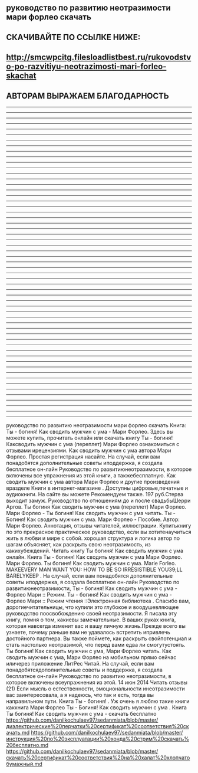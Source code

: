 руководство по развитию неотразимости мари форлео скачать
--------------------------------------------------
СКАЧИВАЙТЕ ПО ССЫЛКЕ НИЖЕ:
--------------------------------------------------
http://smcwpcitg.filesloadlistbest.ru/rukovodstvo-po-razvitiyu-neotrazimosti-mari-forleo-skachat
--------------------------------------------------
АВТОРАМ ВЫРАЖАЕМ БЛАГОДАРНОСТЬ
--------------------------------------------------
--------------------------------------------------
--------------------------------------------------
--------------------------------------------------
--------------------------------------------------
--------------------------------------------------
--------------------------------------------------
--------------------------------------------------
--------------------------------------------------
--------------------------------------------------
--------------------------------------------------
--------------------------------------------------
--------------------------------------------------
--------------------------------------------------
--------------------------------------------------
--------------------------------------------------
--------------------------------------------------
--------------------------------------------------
--------------------------------------------------
--------------------------------------------------
--------------------------------------------------
--------------------------------------------------
--------------------------------------------------
--------------------------------------------------
--------------------------------------------------
--------------------------------------------------
--------------------------------------------------
--------------------------------------------------
--------------------------------------------------
--------------------------------------------------
--------------------------------------------------
--------------------------------------------------
--------------------------------------------------
--------------------------------------------------
--------------------------------------------------
--------------------------------------------------
--------------------------------------------------
--------------------------------------------------
--------------------------------------------------
--------------------------------------------------
--------------------------------------------------
--------------------------------------------------
--------------------------------------------------
--------------------------------------------------
--------------------------------------------------
--------------------------------------------------
--------------------------------------------------
--------------------------------------------------
--------------------------------------------------
--------------------------------------------------
--------------------------------------------------
--------------------------------------------------
--------------------------------------------------
--------------------------------------------------
--------------------------------------------------
--------------------------------------------------
--------------------------------------------------
--------------------------------------------------
руководство по развитию неотразимости мари форлео скачать Книга: Ты - богиня! Как сводить мужчин с ума - Мари Форлео. Здесь вы можете купить, прочитать онлайн или скачать книгу Ты - богиня! Каксводить мужчин с ума (переплет) Мари Форлео ознакомиться с отзывами ирецензиями. Как сводить мужчин с ума автора Мари Форлео. Простая регистрация насайте.  На случай, если вам понадобятся дополнительные советы иподдержка, я создала бесплатное он-лайн Руководство по развитиюнеотразимости, в которое включены все упражнения из этой книги, а такжебесплатную. Как сводить мужчин с ума автора Мари Форлео и другие произведения вразделе Книги в интернет-магазине . Доступны цифровые,печатные и аудиокниги. На сайте вы можете  Рекомендуем также. 197 руб.Стерва выходит замуж. Руководство по отношениям до и после свадьбыШерри Аргов. Ты богиня Как сводить мужчин с ума (переплет) Мари Форлео. Мари Форлео - Ты  богиня! Как сводить мужчин с ума читать. Ты - Богиня! Как сводить мужчин с ума. Мари Форлео - Пособие. Автор: Мари Форлео. Аннотация, отзывы читателей, иллюстрации. Купитькнигу по  это прекрасное практическое руководство, если вы хотитенаучиться жить в любви и мире с собой.  хорошая структура и логика автор по шагам объясняет, как раскрыть свою неотразимость, из какихубеждений. Читать книгу Ты  богиня! Как сводить мужчин с ума онлайн. Книга Ты - богиня! Как сводить мужчин с ума Мари Форлео. Мари Форлео. Ты  богиня! Как сводить мужчин с ума. Marie Forleo. MAKEEVERY MAN WANT YOU: HOW TO BE SO IRRESISTIBLE YOU39;LL BARELYKEEP . На случай, если вам понадобятся дополнительные советы иподдержка, я создала бесплатное он-лайн Руководство по развитиюнеотразимости,
Ты - богиня! Как сводить мужчин с ума - Форлео Мари :: Режим. Ты - богиня! Как сводить мужчин с ума - Форлео Мари :: Режим чтения ::Электронная библиотека .  Спасибо вам, дорогиечитательницы, что купили это глубокое и воодушевляющее руководство поосвобождению своей неотразимости. Я писала эту книгу, помня о том, какиевы замечательные. В ваших руках книга, которая навсегда изменит вас и вашу личную жизнь.Прежде всего вы узнаете, почему раньше вам не удавалось встретить ипривлечь достойного партнера. Вы также поймете, как раскрыть свойпотенциал и стать настолько неотразимой, что перед вами едва ли смогутустоять. Ты  богиня! Как сводить мужчин с ума, Мари Форлео  читать. Как сводить мужчин с ума, Мари Форлео на мобильном прямо сейчас иличерез приложение ЛитРес Читай.  На случай, если вам понадобятсядополнительные советы и поддержка, я создала бесплатное он-лайн Руководство по развитию неотразимости, в которое включены всеупражнения из этой. 14 июн 2014  Читать отзывы (21)  Если мысль о естественности, эмоциональности инеотразимости вас заинтересовала, а я надеюсь, что так и есть, тогда вы направильном пути. Книга Ты - богиня! . Уж очень я люблю такие книги каккнига Мари Форлео Ты - Богиня! Как сводить мужчин с ума . Книга Ты  богиня! Как сводить мужчин с ума - скачать бесплатно
https://github.com/danilkochulaev97/sedanmiata/blob/master/диэлектрические%20перчатки%20сертификат%20соответствия%20скачать.md
https://github.com/danilkochulaev97/sedanmiata/blob/master/инструкция%20по%20эксплуатации%20хонда%20стрим%20скачать%20бесплатно.md
https://github.com/danilkochulaev97/sedanmiata/blob/master/скачать%20сертификат%20соответствия%20на%20халат%20хлопчатобумажный.md